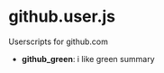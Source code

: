 github.user.js
==============

Userscripts for github.com

* **github_green**: i like green summary
